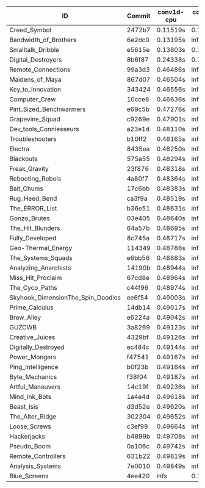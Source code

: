 |ID|Commit|conv1d-cpu|conv1d-gpu|DWSPConv2D-gpu|gemm-gpu|avg|
|-|-|-|-|-|-|-|
|Creed_Symbol|2472b7|0.11519s|0.11130s|infs|1.71210s|infs|
|Bandwidth_of_Brothers|6e2dc0|0.13195s|infs|infs|2.01324s|infs|
|Smalltalk_Dribble|e5615e|0.13803s|0.13194s|infs|4.36777s|infs|
|Digital_Destroyers|8b6f87|0.24338s|0.17373s|infs|4.36618s|infs|
|Remote_Connections|99a3d3|0.46486s|infs|infs|4.43484s|infs|
|Maidens_of_Maya|867d07|0.46504s|infs|infs|4.42435s|infs|
|Key_to_Innovation|343424|0.46556s|infs|infs|4.43464s|infs|
|Computer_Crew|10cce8|0.46636s|infs|infs|4.42275s|infs|
|Pint_Sized_Benchwarmers|e69c5b|0.47276s|infs|infs|4.42672s|infs|
|Grapevine_Squad|c9269e|0.47901s|infs|infs|4.45150s|infs|
|Dev_tools_Conniesseurs|a23e1d|0.48110s|infs|infs|4.42505s|infs|
|Troubleshooters|b10ff2|0.48165s|infs|infs|4.42003s|infs|
|Electra|8435ea|0.48250s|infs|infs|4.45297s|infs|
|Blackouts|575a55|0.48294s|infs|infs|4.40595s|infs|
|Freak_Gravity|23f876|0.48318s|infs|infs|4.42430s|infs|
|Rebooting_Rebels|4a80f7|0.48364s|infs|infs|4.46767s|infs|
|Bait_Chums|17c6bb|0.48383s|infs|infs|4.42767s|infs|
|Rug_Heed_Bend|ca3f9a|0.48519s|infs|infs|4.39936s|infs|
|The_ERROR_List|b36e51|0.48631s|infs|infs|4.41502s|infs|
|Gonzo_Brutes|03e405|0.48640s|infs|infs|4.42841s|infs|
|The_Hit_Blunders|64a57b|0.48695s|infs|infs|4.42311s|infs|
|Fully_Developed|8c745a|0.48717s|infs|infs|4.46875s|infs|
|Geo-Thermal_Energy|114349|0.48786s|infs|infs|4.46336s|infs|
|The_Systems_Squads|e6bb56|0.48883s|infs|infs|4.43424s|infs|
|Analyzing_Anarchists|14190b|0.48944s|infs|infs|4.43273s|infs|
|Miss_Hit_Proclaim|67cd8e|0.48964s|infs|infs|4.43616s|infs|
|The_Cyco_Paths|c44f96|0.48974s|infs|infs|4.42254s|infs|
|Skyhook_DimensionThe_Spin_Doodles|ee6f54|0.49003s|infs|infs|4.41689s|infs|
|Prime_Calculus|14db14|0.49017s|infs|infs|4.44207s|infs|
|Brew_Alley|e6224a|0.49042s|infs|infs|4.42870s|infs|
|GUZCWB|3a8269|0.49123s|infs|infs|4.41716s|infs|
|Creative_Juices|4329bf|0.49126s|infs|infs|4.41955s|infs|
|Digitally_Destroyed|ec484c|0.49144s|infs|infs|4.42373s|infs|
|Power_Mongers|f47541|0.49167s|infs|infs|4.48147s|infs|
|Ping_Intelligence|b0f23b|0.49184s|infs|infs|4.42538s|infs|
|Byte_Mechanics|f38f04|0.49187s|infs|infs|4.42686s|infs|
|Artful_Maneuvers|14c19f|0.49236s|infs|infs|4.42605s|infs|
|Mind_Ink_Bots|1a4e4d|0.49618s|infs|infs|4.43522s|infs|
|Beast_Isis|d3d52e|0.49620s|infs|infs|4.46859s|infs|
|The_Alter_Ridge|302304|0.49652s|infs|infs|4.46715s|infs|
|Loose_Screws|c3ef99|0.49664s|infs|infs|4.43226s|infs|
|Hackerjacks|b4899b|0.49708s|infs|infs|4.46961s|infs|
|Pseudo_Boom|0a106c|0.49742s|infs|infs|4.41573s|infs|
|Remote_Controllers|631b22|0.49819s|infs|infs|4.43332s|infs|
|Analysis_Systems|7e0010|0.49849s|infs|infs|4.41897s|infs|
|Blue_Screens|4ee420|infs|0.17220s|infs|4.40956s|infs|
